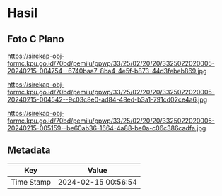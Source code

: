 # Hasil

## Foto C Plano

https://sirekap-obj-formc.kpu.go.id/70bd/pemilu/ppwp/33/25/02/20/20/3325022020005-20240215-004754--6740baa7-8ba4-4e5f-b873-44d3febeb869.jpg

https://sirekap-obj-formc.kpu.go.id/70bd/pemilu/ppwp/33/25/02/20/20/3325022020005-20240215-004542--9c03c8e0-ad84-48ed-b3a1-791cd02ce4a6.jpg

https://sirekap-obj-formc.kpu.go.id/70bd/pemilu/ppwp/33/25/02/20/20/3325022020005-20240215-005159--be60ab36-1664-4a88-be0a-c06c386cadfa.jpg


## Metadata

| Key        | Value               |
| ---------- | ------------------- |
| Time Stamp | 2024-02-15 00:56:54 |




